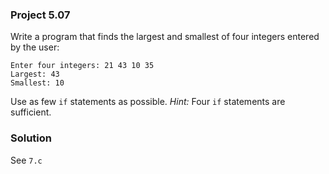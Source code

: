 ### Project 5.07
Write a program that finds the largest and smallest of four integers entered by the user:  
```
Enter four integers: 21 43 10 35
Largest: 43
Smallest: 10
```
Use as few `if` statements as possible. *Hint:* Four `if` statements are sufficient.

### Solution
See `7.c`
